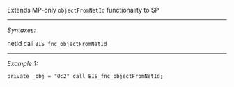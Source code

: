 Extends MP-only `objectFromNetId` functionality to SP


---
*Syntaxes:*

netId call `BIS_fnc_objectFromNetId`

---
*Example 1:*

```sqf
private _obj = "0:2" call BIS_fnc_objectFromNetId;
```